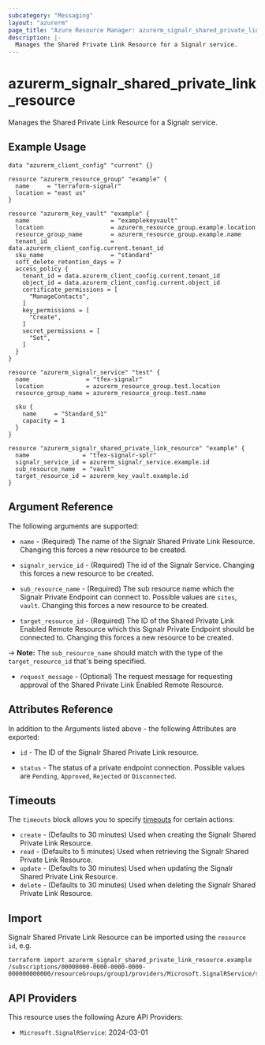 ```yaml
---
subcategory: "Messaging"
layout: "azurerm"
page_title: "Azure Resource Manager: azurerm_signalr_shared_private_link_resource"
description: |-
  Manages the Shared Private Link Resource for a Signalr service.
---
```


# azurerm_signalr_shared_private_link_resource

Manages the Shared Private Link Resource for a Signalr service.

## Example Usage

```hcl
data "azurerm_client_config" "current" {}

resource "azurerm_resource_group" "example" {
  name     = "terraform-signalr"
  location = "east us"
}

resource "azurerm_key_vault" "example" {
  name                       = "examplekeyvault"
  location                   = azurerm_resource_group.example.location
  resource_group_name        = azurerm_resource_group.example.name
  tenant_id                  = data.azurerm_client_config.current.tenant_id
  sku_name                   = "standard"
  soft_delete_retention_days = 7
  access_policy {
    tenant_id = data.azurerm_client_config.current.tenant_id
    object_id = data.azurerm_client_config.current.object_id
    certificate_permissions = [
      "ManageContacts",
    ]
    key_permissions = [
      "Create",
    ]
    secret_permissions = [
      "Set",
    ]
  }
}

resource "azurerm_signalr_service" "test" {
  name                = "tfex-signalr"
  location            = azurerm_resource_group.test.location
  resource_group_name = azurerm_resource_group.test.name

  sku {
    name     = "Standard_S1"
    capacity = 1
  }
}

resource "azurerm_signalr_shared_private_link_resource" "example" {
  name               = "tfex-signalr-splr"
  signalr_service_id = azurerm_signalr_service.example.id
  sub_resource_name  = "vault"
  target_resource_id = azurerm_key_vault.example.id
}
```

## Argument Reference

The following arguments are supported:

* `name` - (Required) The name of the Signalr Shared Private Link Resource. Changing this forces a new resource to be created.

* `signalr_service_id` - (Required) The id of the Signalr Service. Changing this forces a new resource to be created.

* `sub_resource_name` - (Required) The sub resource name which the Signalr Private Endpoint can connect to. Possible values are `sites`, `vault`. Changing this forces a new resource to be created.

* `target_resource_id` - (Required) The ID of the Shared Private Link Enabled Remote Resource which this Signalr Private Endpoint should be connected to. Changing this forces a new resource to be created.

-> **Note:** The `sub_resource_name` should match with the type of the `target_resource_id` that's being specified.

* `request_message` - (Optional) The request message for requesting approval of the Shared Private Link Enabled Remote Resource.

## Attributes Reference

In addition to the Arguments listed above - the following Attributes are exported:

* `id` - The ID of the Signalr Shared Private Link resource.

* `status` - The status of a private endpoint connection. Possible values are `Pending`, `Approved`, `Rejected` or `Disconnected`.

## Timeouts

The `timeouts` block allows you to specify [timeouts](https://www.terraform.io/language/resources/syntax#operation-timeouts) for certain actions:

* `create` - (Defaults to 30 minutes) Used when creating the Signalr Shared Private Link Resource.
* `read` - (Defaults to 5 minutes) Used when retrieving the Signalr Shared Private Link Resource.
* `update` - (Defaults to 30 minutes) Used when updating the Signalr Shared Private Link Resource.
* `delete` - (Defaults to 30 minutes) Used when deleting the Signalr Shared Private Link Resource.

## Import

Signalr Shared Private Link Resource can be imported using the `resource id`, e.g.

```shell
terraform import azurerm_signalr_shared_private_link_resource.example /subscriptions/00000000-0000-0000-0000-000000000000/resourceGroups/group1/providers/Microsoft.SignalRService/signalR/signalr1/sharedPrivateLinkResources/resource1
```

## API Providers
<!-- This section is generated, changes will be overwritten -->
This resource uses the following Azure API Providers:

* `Microsoft.SignalRService`: 2024-03-01

